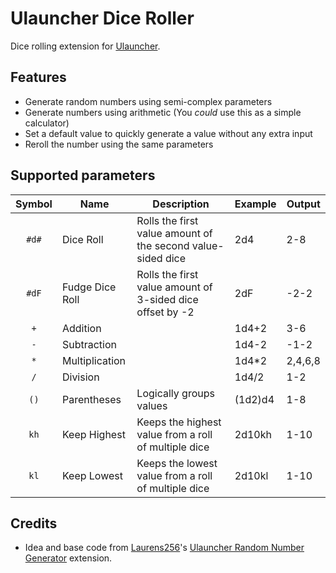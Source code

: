 # Ulauncher Dice Roller

Dice rolling extension for [Ulauncher](https://ulauncher.io/).

## Features

* Generate random numbers using semi-complex parameters
* Generate numbers using arithmetic (You *could* use this as a simple calculator)
* Set a default value to quickly generate a value without any extra input
* Reroll the number using the same parameters

## Supported parameters

| Symbol  | Name            | Description                                                 | Example | Output  |
| :-----: | --------------- | ----------------------------------------------------------- | ------- | ------- |
|  `#d#`  | Dice Roll       | Rolls the first value amount of the second value-sided dice | 2d4     | 2-8     |
|  `#dF`  | Fudge Dice Roll | Rolls the first value amount of 3-sided dice offset by -2   | 2dF     | -2-2    |
|   `+`   | Addition        |                                                             | 1d4+2   | 3-6     |
|   `-`   | Subtraction     |                                                             | 1d4-2   | -1-2    |
|   `*`   | Multiplication  |                                                             | 1d4*2   | 2,4,6,8 |
|   `/`   | Division        |                                                             | 1d4/2   | 1-2     |
|  `()`   | Parentheses     | Logically groups values                                     | (1d2)d4 | 1-8     |
|  `kh`   | Keep Highest    | Keeps the highest value from a roll of multiple dice        | 2d10kh  | 1-10    |
|  `kl`   | Keep Lowest     | Keeps the lowest value from a roll of multiple dice         | 2d10kl  | 1-10    |

## Credits

* Idea and base code from [Laurens256](https://github.com/Laurens256)'s [Ulauncher Random Number Generator](https://github.com/Laurens256/ulauncher-random-number) extension.
